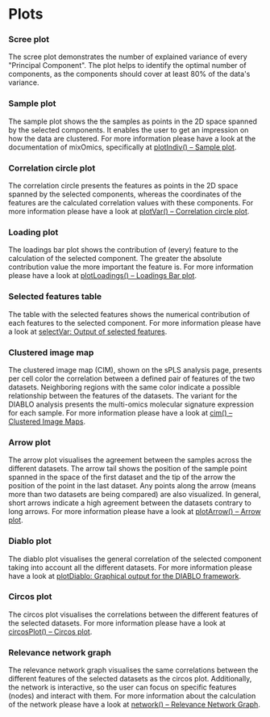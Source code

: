 # Plots

### Scree plot 
The scree plot demonstrates the number of explained variance of every "Principal Component". The plot helps to identify the optimal number of components, as the components should cover at least 80% of the data's variance.

### Sample plot
The sample plot shows the the samples as points in the 2D space spanned by the selected components. It enables the user to get an impression on how the data are clustered. For more information please have a look at the documentation of mixOmics, specifically at <a class='mixOmics-link' href="http://mixomics.org/graphics/plotindiv/" rel="noreferrer noopener" target="_blank">plotIndiv() – Sample plot</a>.

### Correlation circle plot
The correlation circle presents the features as points in the 2D space spanned by the selected components, whereas the coordinates of the features are the calculated correlation values with these components. For more information please have a look at <a class='mixOmics-link' href="http://mixomics.org/graphics/plotvar/" rel="noreferrer noopener" target="_blank">plotVar() – Correlation circle plot</a>.

### Loading plot 
The loadings bar plot shows the contribution of (every) feature to the calculation of the selected component. The greater the absolute contribution value the more important the feature is. For more information please have a look at <a class='mixOmics-link' href="http://mixomics.org/graphics/plotloadings/" rel="noreferrer noopener" target="_blank">plotLoadings() – Loadings Bar plot</a>.

### Selected features table
The table with the selected features shows the numerical contribution of each features to the selected component.
For more information please have a look at <a class='mixOmics-link' href="https://rdrr.io/cran/mixOmics/man/selectVar.html" rel="noreferrer noopener" target="_blank">selectVar: Output of selected features</a>.

### Clustered image map
The clustered image map (CIM), shown on the sPLS analysis page, presents per cell color the correlation between a defined pair of features of the two datasets. Neighboring regions with the same color indicate a possible relationship between the features of the datasets. The variant for the DIABLO analysis presents the multi-omics molecular signature expression for each sample. For more information please have a look at <a class='mixOmics-link' href="http://mixomics.org/graphics/cim/" rel="noreferrer noopener" target="_blank">cim() – Clustered Image Maps</a>.


### Arrow plot
The arrow plot visualises the agreement between the samples across the different datasets. The arrow tail shows the position of the sample point spanned in the space of the first dataset and the tip of the arrow the position of the point in the last dataset. Any points along the arrow (means more than two datasets are being compared) are also visualized. In general, short arrows indicate a high agreement between the datasets contrary to long arrows. For more information please have a look at <a class='mixOmics-link' href="http://mixomics.org/graphics/plotarrow-2/" rel="noreferrer noopener" target="_blank">plotArrow() – Arrow plot</a>.

### Diablo plot
The diablo plot visualises the general correlation of the selected component taking into account all the different datasets.
For more information please have a look at <a class='mixOmics-link' href="https://www.rdocumentation.org/packages/mixOmics/versions/6.3.2/topics/plotDiablo" rel="noreferrer noopener" target="_blank">plotDiablo: Graphical output for the DIABLO framework</a>. 

### Circos plot
The circos plot visualises the correlations between the different features of the selected datasets. For more information please have a look at <a class='mixOmics-link' href="http://mixomics.org/graphics/circos/" rel="noreferrer noopener" target="_blank">circosPlot() – Circos plot</a>. 

### Relevance network graph
The relevance network graph visualises the same correlations between the different features of the selected datasets as the circos plot. Additionally, the network is interactive, so the user can focus on specific features (nodes) and interact with them. For more information about the calculation of the network please have a look at <a class='mixOmics-link' href="http://mixomics.org/graphics/network/" rel="noreferrer noopener" target="_blank">network() – Relevance Network Graph</a>.


